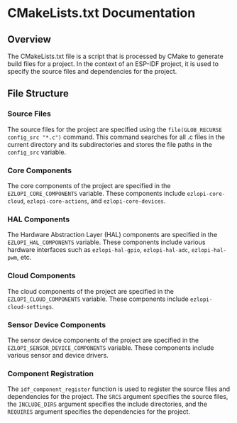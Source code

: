 # CMakeLists.txt Documentation

## Overview
The CMakeLists.txt file is a script that is processed by CMake to generate build files for a project. In the context of an ESP-IDF project, it is used to specify the source files and dependencies for the project.

## File Structure

### Source Files
The source files for the project are specified using the `file(GLOB_RECURSE config_src "*.c")` command. This command searches for all .c files in the current directory and its subdirectories and stores the file paths in the `config_src` variable.

### Core Components
The core components of the project are specified in the `EZLOPI_CORE_COMPONENTS` variable. These components include `ezlopi-core-cloud`, `ezlopi-core-actions`, and `ezlopi-core-devices`.

### HAL Components
The Hardware Abstraction Layer (HAL) components are specified in the `EZLOPI_HAL_COMPONENTS` variable. These components include various hardware interfaces such as `ezlopi-hal-gpio`, `ezlopi-hal-adc`, `ezlopi-hal-pwm`, etc.

### Cloud Components
The cloud components of the project are specified in the `EZLOPI_CLOUD_COMPONENTS` variable. These components include `ezlopi-cloud-settings`.

### Sensor Device Components
The sensor device components of the project are specified in the `EZLOPI_SENSOR_DEVICE_COMPONENTS` variable. These components include various sensor and device drivers.

### Component Registration
The `idf_component_register` function is used to register the source files and dependencies for the project. The `SRCS` argument specifies the source files, the `INCLUDE_DIRS` argument specifies the include directories, and the `REQUIRES` argument specifies the dependencies for the project.
